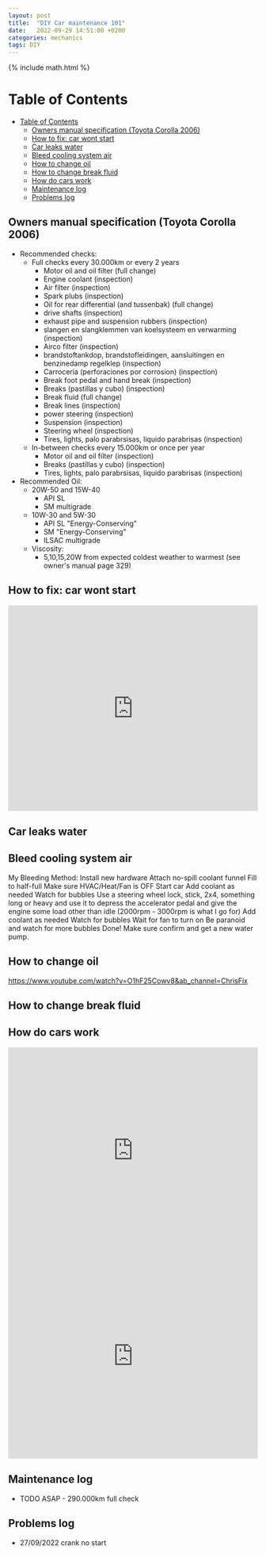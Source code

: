 ```yaml
---
layout: post
title:  "DIY Car maintenance 101"
date:   2022-09-29 14:51:00 +0200
categories: mechanics
tags: DIY
---
```

{% include math.html %}
<!--more-->

# Table of Contents
- [Table of Contents](#table-of-contents)
  - [Owners manual specification (Toyota Corolla 2006)](#owners-manual-specification-toyota-corolla-2006)
  - [How to fix: car wont start](#how-to-fix-car-wont-start)
  - [Car leaks water](#car-leaks-water)
  - [Bleed cooling system air](#bleed-cooling-system-air)
  - [How to change oil](#how-to-change-oil)
  - [How to change break fluid](#how-to-change-break-fluid)
  - [How do cars work](#how-do-cars-work)
  - [Maintenance log](#maintenance-log)
  - [Problems log](#problems-log)

## Owners manual specification (Toyota Corolla 2006)
* Recommended checks:
  * Full checks every 30.000km or every 2 years
    * Motor oil and oil filter (full change)
    * Engine coolant (inspection)
    * Air filter (inspection)
    * Spark plubs (inspection)
    * Oil for rear differential (and tussenbak) (full change)
    * drive shafts (inspection)
    * exhaust pipe and suspension rubbers (inspection)
    * slangen en slangklemmen van koelsysteem en verwarming (inspection)
    * Airco filter (inspection)
    * brandstoftankdop, brandstofleidingen, aansluitingen en benzinedamp regelklep (inspection)
    * Carroceria (perforaciones por corrosion) (inspection)
    * Break foot pedal and hand break (inspection)
    * Breaks (pastillas y cubo) (inspection)
    * Break fluid (full change)
    * Break lines (inspection)
    * power steering (inspection)
    * Suspension (inspection)
    * Steering wheel (inspection)
    * Tires, lights, palo parabrsisas, liquido parabrisas (inspection)
  * In-between checks every 15.000km or once per year
    * Motor oil and oil filter (inspection)
    * Breaks (pastillas y cubo) (inspection) 
    * Tires, lights, palo parabrsisas, liquido parabrisas (inspection)
* Recommended Oil:
  * 20W-50 and 15W-40
    * API SL
    * SM multigrade
  * 10W-30 and 5W-30
    * API SL "Energy-Conserving"
    * SM "Energy-Conserving"
    * ILSAC multigrade
  * Viscosity:
    * 5,10,15,20W from expected coldest weather to warmest (see owner's manual page 329)

## How to fix: car wont start

<iframe width="100%" height="415" src="https://www.youtube.com/embed/PNhuDCVIydw" title="YouTube video player" frameborder="0" allow="accelerometer; autoplay; clipboard-write; encrypted-media; gyroscope; picture-in-picture" allowfullscreen></iframe>

## Car leaks water

## Bleed cooling system air
My Bleeding Method:
Install new hardware
Attach no-spill coolant funnel
Fill to half-full
Make sure HVAC/Heat/Fan is OFF
Start car
Add coolant as needed
Watch for bubbles
Use a steering wheel lock, stick, 2x4, something long or heavy and use it to depress the accelerator pedal and give the engine some load other than idle (2000rpm - 3000rpm is what I go for)
Add coolant as needed
Watch for bubbles
Wait for fan to turn on
Be paranoid and watch for more bubbles
Done!
Make sure confirm and get a new water pump.

## How to change oil

https://www.youtube.com/watch?v=O1hF25Cowv8&ab_channel=ChrisFix

## How to change break fluid

## How do cars work

<iframe width="100%" height="415" src="https://www.youtube.com/embed/yYAw79386WI" title="YouTube video player" frameborder="0" allow="accelerometer; autoplay; clipboard-write; encrypted-media; gyroscope; picture-in-picture" allowfullscreen></iframe>

<iframe width="100%" height="415" src="https://www.youtube.com/embed/JOLtS4VUcvQ" title="YouTube video player" frameborder="0" allow="accelerometer; autoplay; clipboard-write; encrypted-media; gyroscope; picture-in-picture" allowfullscreen></iframe>

## Maintenance log

* TODO ASAP - 290.000km full check

## Problems log

* 27/09/2022 crank no start 
